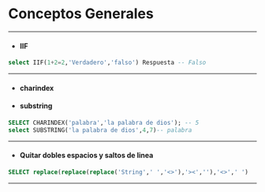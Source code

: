 # Conceptos Generales
---

- #### IIF
```sql
select IIF(1+2=2,'Verdadero','falso') Respuesta -- Falso
```
---
- #### charindex 
- #### substring
```sql
SELECT CHARINDEX('palabra','la palabra de dios'); -- 5
select SUBSTRING('la palabra de dios',4,7)-- palabra
```
---
- #### Quitar dobles espacios y saltos de linea
```sql
SELECT replace(replace(replace('String',' ','<>'),'><',''),'<>',' ')
```
---